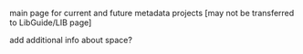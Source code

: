main page for current and future metadata projects [may not be transferred to LibGuide/LIB page]

add additional info about space?
